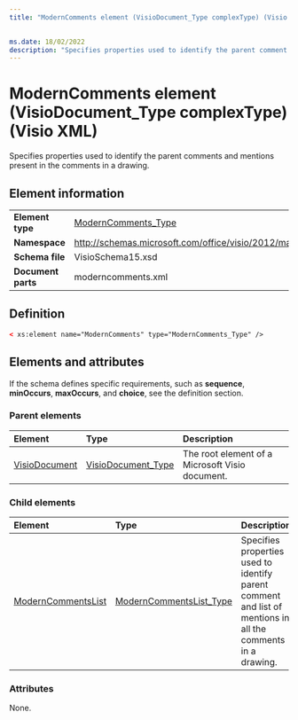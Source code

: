 ```yaml
---
title: "ModernComments element (VisioDocument_Type complexType) (Visio XML)"
 

ms.date: 18/02/2022
description: "Specifies properties used to identify the parent comment and mentions present in the comments in a drawing."
---
```


# ModernComments element (VisioDocument_Type complexType) (Visio XML)

Specifies properties used to identify the parent comments and mentions present in the comments in a drawing.
  
## Element information

|||
|:-----|:-----|
|**Element type** <br/> |[ModernComments_Type](modernComments_Type-complextypevisio-xml.md) <br/> |
|**Namespace** <br/> |http://schemas.microsoft.com/office/visio/2012/main  <br/> |
|**Schema file** <br/> |VisioSchema15.xsd  <br/> |
|**Document parts** <br/> |moderncomments.xml  <br/> |
   
## Definition

```XML
< xs:element name="ModernComments" type="ModernComments_Type" />
```

## Elements and attributes

If the schema defines specific requirements, such as **sequence**, **minOccurs**, **maxOccurs**, and **choice**, see the definition section. 
  
### Parent elements

|**Element**|**Type**|**Description**|
|:-----|:-----|:-----|
|[VisioDocument](visiodocument-elementvisio-xml.md) <br/> |[VisioDocument_Type](visiodocument_type-complextypevisio-xml.md) <br/> |The root element of a Microsoft Visio document. |
  
### Child elements

|**Element**|**Type**|**Description**|
|:-----|:-----|:-----|
|[ModernCommentsList](moderncommentslist-element-modernComments_Type-complextypevisio-xml.md) <br/> |[ModernCommentsList_Type](moderncommentslist_type-complextypevisio-xml.md) <br/> |Specifies properties used to identify parent comment and list of mentions in all the comments in a drawing.  |
   
### Attributes

None.
  


